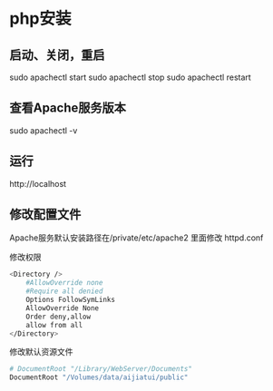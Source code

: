 # php安装


## 启动、关闭，重启
sudo apachectl start
sudo apachectl stop
sudo apachectl restart

## 查看Apache服务版本
sudo apachectl -v

## 运行
http://localhost


## 修改配置文件

Apache服务默认安装路径在/private/etc/apache2
里面修改 httpd.conf

修改权限
``` bash
<Directory />
    #AllowOverride none
    #Require all denied
    Options FollowSymLinks
    AllowOverride None
    Order deny,allow
    allow from all
</Directory>
```
修改默认资源文件
``` bash
# DocumentRoot "/Library/WebServer/Documents"
DocumentRoot "/Volumes/data/aijiatui/public"
```

